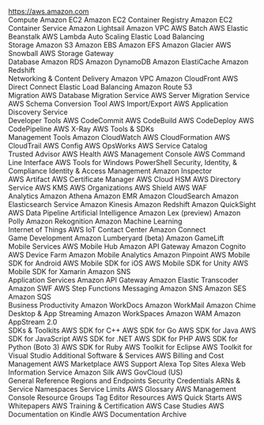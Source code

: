 https://aws.amazon.com
<br>
Compute
Amazon EC2
Amazon EC2 Container Registry
Amazon EC2 Container Service
Amazon Lightsail
Amazon VPC
AWS Batch
AWS Elastic Beanstalk
AWS Lambda
Auto Scaling
Elastic Load Balancing
<br>
Storage
Amazon S3
Amazon EBS
Amazon EFS
Amazon Glacier 
AWS Snowball
AWS Storage Gateway
<br>
Database
Amazon RDS
Amazon DynamoDB
Amazon ElastiCache
Amazon Redshift
<br>
Networking & Content Delivery
Amazon VPC
Amazon CloudFront
AWS Direct Connect
Elastic Load Balancing
Amazon Route 53
<br>
Migration
AWS Database Migration Service
AWS Server Migration Service
AWS Schema Conversion Tool
AWS Import/Export
AWS Application Discovery Service
<br>
Developer Tools
AWS CodeCommit
AWS CodeBuild
AWS CodeDeploy
AWS CodePipeline
AWS X-Ray
AWS Tools & SDKs
<br>
Management Tools
Amazon CloudWatch
AWS CloudFormation
AWS CloudTrail
AWS Config
AWS OpsWorks
AWS Service Catalog
<br>
Trusted Advisor
AWS Health
AWS Management Console
AWS Command Line Interface
AWS Tools for Windows PowerShell
Security, Identity, & Compliance
Identity & Access Management
Amazon Inspector
<br>
AWS Artifact
AWS Certificate Manager
AWS Cloud HSM
AWS Directory Service
AWS KMS
AWS Organizations
AWS Shield
AWS WAF
<br>
Analytics
Amazon Athena
Amazon EMR
Amazon CloudSearch
Amazon Elasticsearch Service
Amazon Kinesis
Amazon Redshift
Amazon QuickSight
AWS Data Pipeline
Artificial Intelligence
Amazon Lex (preview)
Amazon Polly
Amazon Rekognition
Amazon Machine Learning
<br>
Internet of Things
AWS IoT
Contact Center
Amazon Connect
<br>
Game Development
Amazon Lumberyard (beta)
Amazon GameLift
<br>
Mobile Services
AWS Mobile Hub
Amazon API Gateway
Amazon Cognito
AWS Device Farm
Amazon Mobile Analytics
Amazon Pinpoint
AWS Mobile SDK for Android
AWS Mobile SDK for iOS
AWS Mobile SDK for Unity
AWS Mobile SDK for Xamarin
Amazon SNS
<br>
Application Services
Amazon API Gateway
Amazon Elastic Transcoder
Amazon SWF
AWS Step Functions
Messaging
Amazon SNS
Amazon SES
Amazon SQS
<br>
Business Productivity
Amazon WorkDocs
Amazon WorkMail
Amazon Chime
Desktop & App Streaming
Amazon WorkSpaces
Amazon WAM
Amazon AppStream 2.0
<br>
SDKs & Toolkits
AWS SDK for C++
AWS SDK for Go
AWS SDK for Java
AWS SDK for JavaScript
AWS SDK for .NET
AWS SDK for PHP
AWS SDK for Python (Boto 3)
AWS SDK for Ruby
AWS Toolkit for Eclipse
AWS Toolkit for Visual Studio
Additional Software & Services
AWS Billing and Cost Management
AWS Marketplace
AWS Support
Alexa Top Sites
Alexa Web Information Service
Amazon Silk
AWS GovCloud (US)
<br>
General Reference
Regions and Endpoints
Security Credentials
ARNs & Service Namespaces
Service Limits
AWS Glossary
AWS Management Console
Resource Groups
Tag Editor
Resources
AWS Quick Starts
AWS Whitepapers
AWS Training & Certification
AWS Case Studies
AWS Documentation on Kindle
AWS Documentation Archive
